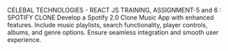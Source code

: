 CELEBAL TECHNOLOGIES - REACT JS TRAINING, ASSIGNMENT-5 and 6 : SPOTIFY CLONE Develop a Spotify 2.0 Clone Music App with enhanced features. Include music playlists, search functionality, player controls, albums, and genre options. Ensure seamless integration and smooth user experience.
